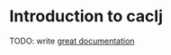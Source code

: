 # Introduction to caclj

TODO: write [great documentation](http://jacobian.org/writing/what-to-write/)
